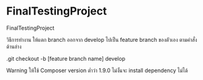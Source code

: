 # FinalTestingProject
 
FinalTestingProject

วิธีการทำงาน ให้แตก branch ออกจาก develop ไปเป็น feature branch ของตัวเอง ตามคำสั่งด้านล่าง

.git checkout -b [feature branch name] develop 

Warning
ให้ใช้ Composer version ต่ำว่า 1.9.0 ไม่งั้นจะ install dependency ไม่ได้